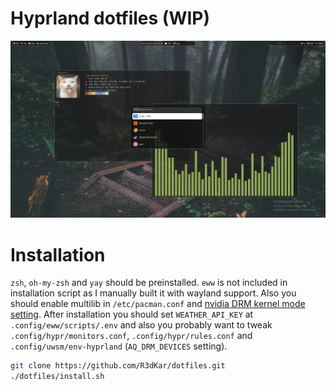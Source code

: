 # Hyprland dotfiles (WIP)

![Screenshot](/screenshots/screenshot.jpg)

# Installation

`zsh`, `oh-my-zsh` and `yay` should be preinstalled. `eww` is not included in installation script as I manually built it with wayland support. Also you should enable multilib in `/etc/pacman.conf` and [nvidia DRM kernel mode setting](https://wiki.hyprland.org/Nvidia). After installation you should set `WEATHER_API_KEY` at `.config/eww/scripts/.env` and also you probably want to tweak `.config/hypr/monitors.conf`, `.config/hypr/rules.conf` and `.config/uwsm/env-hyprland` (`AQ_DRM_DEVICES` setting).

```bash
git clone https://github.com/R3dKar/dotfiles.git
./dotfiles/install.sh
```
